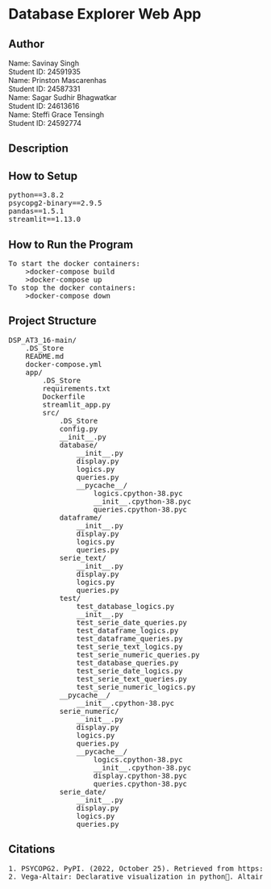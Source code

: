 # Database Explorer Web App

## Author
Name: Savinay Singh\
Student ID: 24591935\
Name: Prinston Mascarenhas\
Student ID: 24587331\
Name: Sagar Sudhir Bhagwatkar\
Student ID: 24613616\
Name: Steffi Grace Tensingh\
Student ID: 24592774

## Description
<What your application does>
<Some of the challenges you faced>
<Some of the features you hope to implement in the future>

## How to Setup
<Provide a step-by-step description of how to get the development environment set and running.>
<Which Python version you used>
<Which packages and version you used>
<pre>
python==3.8.2
psycopg2-binary==2.9.5
pandas==1.5.1
streamlit==1.13.0
</pre>

## How to Run the Program
<Provide instructions and examples>
<pre>
To start the docker containers:
    >docker-compose build
    >docker-compose up
To stop the docker containers:
    >docker-compose down
</pre>

## Project Structure
<List all folders and files of this project and provide quick description for each of them>
<pre>
DSP_AT3_16-main/
    .DS_Store
    README.md
    docker-compose.yml
    app/
        .DS_Store
        requirements.txt
        Dockerfile
        streamlit_app.py
        src/
            .DS_Store
            config.py
            __init__.py
            database/
                __init__.py
                display.py
                logics.py
                queries.py
                __pycache__/
                    logics.cpython-38.pyc
                    __init__.cpython-38.pyc
                    queries.cpython-38.pyc
            dataframe/
                __init__.py
                display.py
                logics.py
                queries.py
            serie_text/
                __init__.py
                display.py
                logics.py
                queries.py
            test/
                test_database_logics.py
                __init__.py
                test_serie_date_queries.py
                test_dataframe_logics.py
                test_dataframe_queries.py
                test_serie_text_logics.py
                test_serie_numeric_queries.py
                test_database_queries.py
                test_serie_date_logics.py
                test_serie_text_queries.py
                test_serie_numeric_logics.py
            __pycache__/
                __init__.cpython-38.pyc
            serie_numeric/
                __init__.py
                display.py
                logics.py
                queries.py
                __pycache__/
                    logics.cpython-38.pyc
                    __init__.cpython-38.pyc
                    display.cpython-38.pyc
                    queries.cpython-38.pyc
            serie_date/
                __init__.py
                display.py
                logics.py
                queries.py
</pre>
    
## Citations
    
<Mention authors and provide links code you source externally>
<pre>
1. PSYCOPG2. PyPI. (2022, October 25). Retrieved from https://pypi.org/project/psycopg2/ 
2. Vega-Altair: Declarative visualization in python. Altair. (n.d.). Retrieved from https://altair-viz.github.io/ 
</pre>
